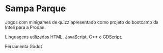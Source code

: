 # Sampa Parque
 

Jogos com minigames de quizz apresentado como projeto do bootcamp da Inteli para a Prodan. 

Linguagens utilizadas HTML, JavaScript, C++ e GDScript.

Ferramenta Godot 
